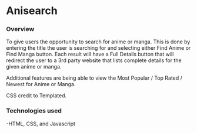 # Anisearch

### Overview
To give users the opportunity to search for anime or manga. This is done by entering the title the user is searching for and selecting either Find Anime or Find Manga button. Each result will have a Full Details button that will redirect the user to a 3rd party website that lists complete details for the given anime or manga.

Additional features are being able to view the Most Popular / Top Rated / Newest for Anime or Manga. 

CSS credit to Templated.

### Technologies used
-HTML, CSS, and Javascript